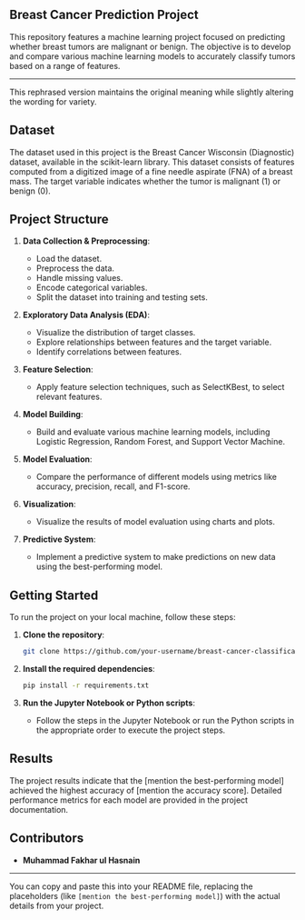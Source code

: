 ## Breast Cancer Prediction Project

This repository features a machine learning project focused on predicting whether breast tumors are malignant or benign. The objective is to develop and compare various machine learning models to accurately classify tumors based on a range of features.

---

This rephrased version maintains the original meaning while slightly altering the wording for variety.

## Dataset

The dataset used in this project is the Breast Cancer Wisconsin (Diagnostic) dataset, available in the scikit-learn library. This dataset consists of features computed from a digitized image of a fine needle aspirate (FNA) of a breast mass. The target variable indicates whether the tumor is malignant (1) or benign (0).

## Project Structure

1. **Data Collection & Preprocessing**:
   - Load the dataset.
   - Preprocess the data.
   - Handle missing values.
   - Encode categorical variables.
   - Split the dataset into training and testing sets.

2. **Exploratory Data Analysis (EDA)**:
   - Visualize the distribution of target classes.
   - Explore relationships between features and the target variable.
   - Identify correlations between features.

3. **Feature Selection**:
   - Apply feature selection techniques, such as SelectKBest, to select relevant features.

4. **Model Building**:
   - Build and evaluate various machine learning models, including Logistic Regression, Random Forest, and Support Vector Machine.

5. **Model Evaluation**:
   - Compare the performance of different models using metrics like accuracy, precision, recall, and F1-score.

6. **Visualization**:
   - Visualize the results of model evaluation using charts and plots.

7. **Predictive System**:
   - Implement a predictive system to make predictions on new data using the best-performing model.

## Getting Started

To run the project on your local machine, follow these steps:

1. **Clone the repository**:
   ```bash
   git clone https://github.com/your-username/breast-cancer-classification.git
   ```
   
2. **Install the required dependencies**:
   ```bash
   pip install -r requirements.txt
   ```
   
3. **Run the Jupyter Notebook or Python scripts**:
   - Follow the steps in the Jupyter Notebook or run the Python scripts in the appropriate order to execute the project steps.

## Results

The project results indicate that the [mention the best-performing model] achieved the highest accuracy of [mention the accuracy score]. Detailed performance metrics for each model are provided in the project documentation.

## Contributors

- **Muhammad Fakhar ul Hasnain**

---

You can copy and paste this into your README file, replacing the placeholders (like `[mention the best-performing model]`) with the actual details from your project.